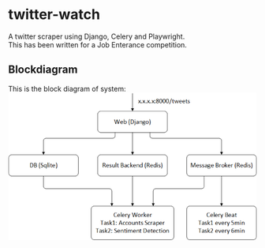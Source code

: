# twitter-watch
A twitter scraper using Django, Celery and Playwright.  
This has been written for a Job Enterance competition.  

## Blockdiagram
This is the block diagram of system:   
![Twitter watcher block diagram](https://github.com/h4med/twitter-watch/blob/main/Docs/twatch_bd.png)
